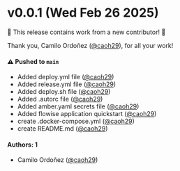 # v0.0.1 (Wed Feb 26 2025)

:tada: This release contains work from a new contributor! :tada:

Thank you, Camilo Ordoñez ([@caoh29](https://github.com/caoh29)), for all your work!

#### ⚠️ Pushed to `main`

- Added deploy.yml file ([@caoh29](https://github.com/caoh29))
- Added release.yml file ([@caoh29](https://github.com/caoh29))
- Added deploy.sh file ([@caoh29](https://github.com/caoh29))
- Added .autorc file ([@caoh29](https://github.com/caoh29))
- Added amber.yaml secrets file ([@caoh29](https://github.com/caoh29))
- Added flowise application quickstart ([@caoh29](https://github.com/caoh29))
- create .docker-compose.yml ([@caoh29](https://github.com/caoh29))
- create README.md ([@caoh29](https://github.com/caoh29))

#### Authors: 1

- Camilo Ordoñez ([@caoh29](https://github.com/caoh29))
